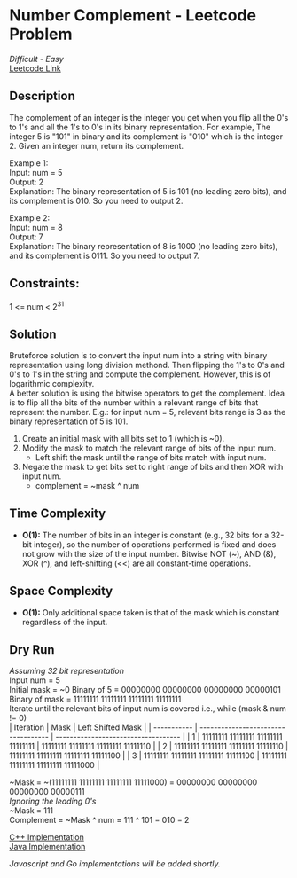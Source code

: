 # Number Complement - Leetcode Problem

*Difficult - Easy*  
[Leetcode Link](https://leetcode.com/problems/number-complement/description/)  

## Description
The complement of an integer is the integer you get when you flip all the 0's to 1's and all the 1's to 0's in its binary representation.
For example, The integer 5 is "101" in binary and its complement is "010" which is the integer 2.
Given an integer num, return its complement.  

Example 1:  
Input: num = 5  
Output: 2  
Explanation: The binary representation of 5 is 101 (no leading zero bits), and its complement is 010. So you need to output 2.  

Example 2:  
Input: num = 8  
Output: 7  
Explanation: The binary representation of 8 is 1000 (no leading zero bits), and its complement is 0111. So you need to output 7.  
 

## Constraints:
1 <= num < 2<sup>31</sup>  

## Solution
Bruteforce solution is to convert the input num into a string with binary representation using long division methond. Then flipping the 1's to 0's and 0's to 1's in the string and compute the complement. However, this is of logarithmic complexity.  
A better solution is using the bitwise operators to get the complement. Idea is to flip all the bits of the number within a relevant range of bits that represent the number. E.g.: for input num = 5, relevant bits range is 3 as the binary representation of 5 is 101.
1. Create an initial mask with all bits set to 1 (which is ~0).
2. Modify the mask to match the relevant range of bits of the input num.
    * Left shift the mask until the range of bits match with input num.
3. Negate the mask to get bits set to right range of bits and then XOR with input num.
    * complement = ~mask ^ num

## Time Complexity
* **O(1):** The number of bits in an integer is constant (e.g., 32 bits for a 32-bit integer), so the number of operations performed is fixed and does not grow with the size of the input number. Bitwise NOT (~), AND (&), XOR (^), and left-shifting (<<) are all constant-time operations.

## Space Complexity
* **O(1):** Only additional space taken is that of the mask which is constant regardless of the input.

## Dry Run
*Assuming 32 bit representation*  
Input num = 5  
Initial mask = ~0
Binary of 5 =    00000000 00000000 00000000 00000101  
Binary of mask = 11111111 11111111 11111111 11111111  
Iterate until the relevant bits of input num is covered i.e., while (mask & num != 0)  
|  Iteration  |                 Mask                |          Left Shifted Mask          |
| ----------- | ----------------------------------- | ----------------------------------- |
|      1      | 11111111 11111111 11111111 11111111 | 11111111 11111111 11111111 11111110 |
|      2      | 11111111 11111111 11111111 11111110 | 11111111 11111111 11111111 11111100 |
|      3      | 11111111 11111111 11111111 11111100 | 11111111 11111111 11111111 11111000 |

~Mask = ~(11111111 11111111 11111111 11111000) = 00000000 00000000 00000000 00000111  
*Ignoring the leading 0's*  
~Mask = 111   
Complement = ~Mask ^ num = 111 ^ 101 = 010 = 2  

[C++ Implementation](./numberComplement.cpp)  
[Java Implementation](./Solution.java)  

*Javascript and Go implementations will be added shortly.*